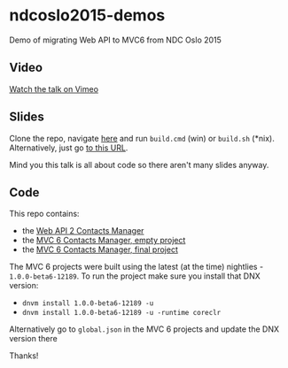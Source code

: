 # ndcoslo2015-demos

Demo of migrating Web API to MVC6 from NDC Oslo 2015

## Video

[Watch the talk on Vimeo](https://vimeo.com/131633175)

## Slides

Clone the repo, navigate [here](https://github.com/filipw/ndcoslo2015-demos/tree/master/slides/FsReveal) and run `build.cmd` (win) or `build.sh` (*nix).
Alternatively, just go [to this URL](http://filipw.github.io/ndcoslo2015).

Mind you this talk is all about code so there aren't many slides anyway.

## Code

This repo contains:

 - the [Web API 2 Contacts Manager](https://github.com/filipw/ndcoslo2015-demos/tree/master/web%20api%20contacts%20manager/ContactsManager)
 - the [MVC 6 Contacts Manager, empty project](https://github.com/filipw/ndcoslo2015-demos/tree/master/mvc6%20contacts%20manager%20before/ContactManager)
 - the [MVC 6 Contacts Manager, final project](https://github.com/filipw/ndcoslo2015-demos/tree/master/mvc6%20contacts%20manager%20after/ContactManager)
 
The MVC 6 projects were built using the latest (at the time) nightlies - `1.0.0-beta6-12189`.
To run the project make sure you install that DNX version:

 - `dnvm install 1.0.0-beta6-12189 -u`
 - `dnvm install 1.0.0-beta6-12189 -u -runtime coreclr`

Alternatively go to `global.json` in the MVC 6 projects and update the DNX version there

Thanks!
